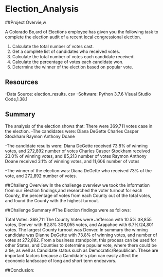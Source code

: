 # Election_Analysis

##Project Overvie,w

A Colorado Bo,ard of Elections employee has given you the following task to complete the election audit of a recent local congressional election.

1. Calculate the total number of votes cast.
2. Get a complete list of candidates who received votes.
3. Calculate the total number of votes each candidate received. 
4. Calculate the percentage of votes each candidate won.
5. Determine the winner of the election based on popular vote.

## Resources
-Data Source: election_results. csv
-Software: Python 3.7.6 Visual Studio Code,1.38.1

## Summary
The analysis of the election shows that:
There were 369,711 votes case in the election.
-The candidates were:
Diana DeGette
Charles Casper Stockham
Raymon Anthony Doane

-The candidate results were:
Diana DeGette received 73.8% of winning votes, and 272,892 number of votes
Charles Casper Stockham received 23.0% of winning votes, and 85,213 number of votes
Raymon Anthony Doane received 3.1% of winning votes, and 11,606 number of votes

-The winner of the election was:
Diana DeGette who received 73% of the vote, and 272,892 number of votes.

##Challeng Overview
In the challenge overview we took the information from our Election findings,and researched the voter turnout for each County, the percentage of votes from each County out of the total votes, and found the County with the highest turnout. 

##Challenge Summary
#The Election findings were as follows:

Total Votes: 369,711
The County Votes were Jefferson with 10.5% 38,855 votes, Denver with 82.8% 306,055 votes, and Arapahoe with 6.7%/24,801 votes. The largest County turnout was Denver.
In summary the winning candidate was Dianne DeGette with 73.8% of winning votes, and number of votes at 272,892. 
From a business standpoint, this process can be used for other States, and Counties to determine popular vote, where there could be a tie, as well as Candidate status such as Democratic/Republican. These are important factors because a Candidate's plan can easily affect the economic landscape of long and short term endeavors.

##Conclusion:
